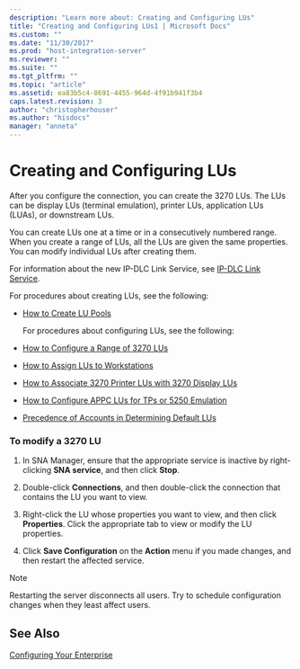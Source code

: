 ```yaml
---
description: "Learn more about: Creating and Configuring LUs"
title: "Creating and Configuring LUs1 | Microsoft Docs"
ms.custom: ""
ms.date: "11/30/2017"
ms.prod: "host-integration-server"
ms.reviewer: ""
ms.suite: ""
ms.tgt_pltfrm: ""
ms.topic: "article"
ms.assetid: ea83b5c4-8691-4455-964d-4f91b941f3b4
caps.latest.revision: 3
author: "christopherhouser"
ms.author: "hisdocs"
manager: "anneta"
---
```

# Creating and Configuring LUs
After you configure the connection, you can create the 3270 LUs. The LUs can be display LUs (terminal emulation), printer LUs, application LUs (LUAs), or downstream LUs.  
  
  You can create LUs one at a time or in a consecutively numbered range. When you create a range of LUs, all the LUs are given the same properties. You can modify individual LUs after creating them.  
  
 For information about the new IP-DLC Link Service, see [IP-DLC Link Service](./ip-dlc-link-service2.md).  
  
 For procedures about creating LUs, see the following:  
  
- [How to Create LU Pools](../core/how-to-create-lu-pools1.md)  
  
  For procedures about configuring LUs, see the following:  
  
- [How to Configure a Range of 3270 LUs](../core/how-to-configure-a-range-of-3270-lus2.md)  
  
- [How to Assign LUs to Workstations](../core/how-to-assign-lus-to-workstations1.md)  
  
- [How to Associate 3270 Printer LUs with 3270 Display LUs](../core/how-to-associate-3270-printer-lus-with-3270-display-lus2.md)  
 
- [How to Configure APPC LUs for TPs or 5250 Emulation](../core/how-to-configure-appc-lus-for-tps-or-5250-emulation2.md)  
  
- [Precedence of Accounts in Determining Default LUs](../core/precedence-of-accounts-in-determining-default-lus2.md)  
  
### To modify a 3270 LU  
  
1.  In SNA Manager, ensure that the appropriate service is inactive by right-clicking **SNA service**, and then click **Stop**.  
  
2.  Double-click **Connections**, and then double-click the connection that contains the LU you want to view.  
  
3.  Right-click the LU whose properties you want to view, and then click **Properties**. Click the appropriate tab to view or modify the LU properties.  
  
4.  Click **Save Configuration** on the **Action** menu if you made changes, and then restart the affected service.  
  
> [!NOTE]
>  Restarting the server disconnects all users. Try to schedule configuration changes when they least affect users.  
  
## See Also  
 [Configuring Your Enterprise](../core/configuring-your-enterprise1.md)

